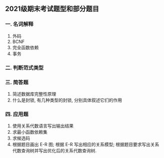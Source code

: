 ## 2021级期末考试题型和部分题目

### 一. 名词解释

1. 外码
2. BCNF
3. 完全函数依赖
4. 事务

### 二. 判断范式类型

### 三. 简答题

1. 简述数据库完整性原理
2. 什么是封锁, 有几种类型的封锁, 分别具体叙述它们的作用

### 四. 应用题

1. 使用关系代数语言写出输出结果
2. 求最小函数依赖集
3. 求候选码
4. 根据题目画出 E-R 图; 根据 E-R 写出相应的关系模型; 根据题目要求写出关系代数查询树并写出优化后的关系代数查询树.